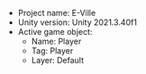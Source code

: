 <!-- UNITY CODE ASSIST INSTRUCTIONS START -->
- Project name: E-Ville
- Unity version: Unity 2021.3.40f1
- Active game object:
  - Name: Player
  - Tag: Player
  - Layer: Default
<!-- UNITY CODE ASSIST INSTRUCTIONS END -->